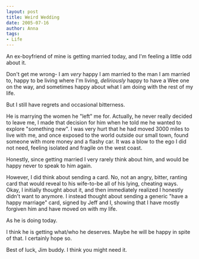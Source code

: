 ```yaml
---
layout: post
title: Weird Wedding
date: 2005-07-16
author: Anna
tags:
- Life
---
```


An ex-boyfriend of mine is getting married today, and I'm feeling a little odd about it.
<!--more-->
Don't get me wrong- I am <i>very</i> happy I am married to the man I am married to, happy to be living where I'm living, <i>deliriously</i> happy to have a Wee one on the way, and sometimes happy about what I am doing with the rest of my life.

But I still have regrets and occasional bitterness.

He is marrying the women he "left" me for. Actually, he never really decided to leave me, I made that decision for him when he told me he wanted to explore "something new". I was very hurt that he had moved 3000 miles to live with me, and once exposed to the world outside our small town, found someone with more money and a flashy car. It was a blow to the ego I did not need, feeling isolated and fragile on the west coast.

Honestly, since getting married I very rarely think about him, and would be happy never to speak to him again.

However, I did think about sending a card. No, not an angry, bitter, ranting card that would reveal to his wife-to-be all of his lying, cheating ways. Okay, I initially thought about it, and then immediately realized I honestly didn't want to anymore. I instead thought about sending a generic "have a happy marriage" card, signed by Jeff and I, showing that I have mostly forgiven him and have moved on with my life.

As he is doing today.

I think he is getting what/who he deserves. Maybe he will be happy in spite of that. I certainly hope so.

Best of luck, Jim buddy. I think you might need it.